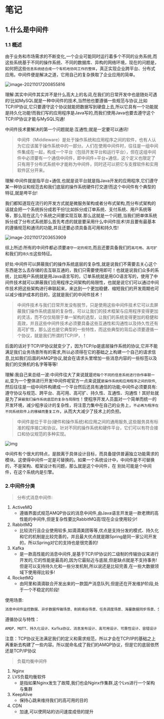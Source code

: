 # 笔记

## 1.什么是中间件

### 1.1 概述



​	由于业务和市场需求的不断变化,一个企业可能同时运行着多个不同的业务系统,而这些系统基于不同的操作系统、不同的数据库、异构的网络环境，现在的问题是，如何把这些`信息系统结合成一个有机地协同工作的整体`，真正实现企业跨平台、分布式应用。中间件便是解决之道，它用自己的复杂换取了企业应用的简单。

![image-20211017200855816](https://gitee.com/miawei/pic-go-img/raw/master/imgs/image-20211017200855816.png)

理解:其实中间件其实并不是什么高大上的名词,在我们的日常开发中也是随处可遇的!比如MySQL就是一种中间件的技术,当然他也要遵循一些规范与协议,比如TCP/IP协议,它只要遵守这个协议就能把数据写到硬盘上去,所以它具有一个功能就是持久化功能!而我们写的应用程序是Java写的,而我们使用Java也要去遵守这个TCP/IP协议才能与MySQL沟通!

中间件技术要解决的第一个问题就是:互通性;就是一定要可以通讯!

> 中间件（Middleware）是处于操作系统和应用程序之间的软件，也有人认为它应该属于操作系统中的一部分。人们在使用中间件时，往往是一组中间件集成在一起，构成一个平台（包括开发平台和运行平台），但在这组中间件中必须要有一个通信中间件，即中间件=平台+通信，这个定义也限定了只有用于分布式系统中才能称为中间件，同时还可以把它与支撑软件和实用软件区分开来。

理解:中间件就是指平台+通信,也就是说平台就是指Java开发的应用程序,它们遵守某一种协议和规范去和我们底层的操作系统硬件打交道!而这个中间件有个典型的特征,就是垮平台!



我们都知道现在流行的开发方式就是微服务架构或者分布式架构,而分布式架构的话就会把一个系统拆分成若干份!比如拆分成订单系统、支付系统、用户系统等等，那么现在这几个系统之间要实现互联.那么这就是一个问题,当我们把单体系统拆分成了分布式系统那么首先考虑的就是要采用什么中间件技术!并且要有最基本的遵循规范和通讯的功能,并且还要必须具备高可用和持久性!

![image-20211017203653909](https://gitee.com/miawei/pic-go-img/raw/master/imgs/image-20211017203653909.png)

综上所述:所有的中间件都必须要`遵守一定的规范`,而且还要具备我们的`高可用`、`高可扩`和我们的`持久性`这些特征。

好处:中间件可以屏蔽我们的操作系统底层的复杂性,就是说我们不需要去关心这个东西是怎么去存储的去互联互通的，我们只需要使用即可！也就是说我们众多的系统，比如用户系统就是用Java语言写的，订单系统就是用GO语言写的，使用了中间件技术就可以屏蔽我们应用程序之间架构的局限性，也就是说它们可以通过中间件技术把这些架构进行串联起来，来达到一个更加稳健、缩短我们的开发周期也可以减少维护成本的目的，这就是我们的中间件技术！

> 中间件技术与我们日常开发没有脱节，只是使用这些中间件技术它可以去屏蔽我们操作系统底层的复杂性，可以让我们的技术框架与应用程序变得更加的灵活，而不仅仅局限于单一架构的选型，让我们的系统变得更加的稳健和高效，并且这些中间件技术必须要具备这些互通性和沟通性以及持久性还有高可扩性，那么这也是它典型的一些特性，而这些典型的背后必须要遵循一个协议，就是我们所谓的TCP/IP，！

后面的话对于TCP/IP协议就变少了，因为TCP/ip是底层操作系统的协议,它并不能满足我们业务场景所有的需求,所以必须得在它的基础之上构建一个自己的请求信息,比如我们后面的AMQP协议,就会在请求头里增加一些消息内容的一些标签以及我们的交换机的名字等等等!



理解:我自己来总结一波:中间件往大了来说就是`把每个不同的信息系统进行协作串联一起`,变为一个整体进行开发!中间件呢官方一点来说就`是操作系统和应用程序之间的软件`,然后往往是一组中间件构建成一个平台然后还具有通信的功能;中间件必须要具有:遵守协议与规范、跨平台、高可用、高可扩、持久性、互通性、沟通性！其好处就是为了`屏蔽我们操作系统底层的复杂与局限性`！使程序开发人员面对一个简单而统一的开发环境，减少程序设计的复杂性，将注意力集中在自己的业务上，`不必再为程序在不同系统软件上的移植而重复工作`，从而大大减少了技术上的负担。

> 中间件是位于平台(硬件和操作系统)和应用之间的通用服务,这些服务具有标准的程序接口和协议。针对不同的操作系统和硬件平台，它们可以有符合接口和协议规范的多种实现。
>

![img](https://gitee.com/miawei/pic-go-img/raw/master/imgs/2018111321555179.jpg)

中间件有个很大的特点，是脱离于具体设计目标，而具备提供普遍独立功能需求的模块。这使得中间件一定是可替换的。如果一个系统设计中，中间件是不可替换的，不是架构、框架设计有问题，那么就是这个中间件，在 别处可能是个中间件，在这个系统内是引擎。

### 2.中间件分类



> 分布式消息中间件:

1. ActiveMQ
   - 遵循界面式规范AMQP协议的消息中间件,由Java语言开发是一款老牌的高性能的中间件,但是复杂性要比RabbitMQ高!现在企业使用较少!
2. RabbitMQ
   - 比较流行且企业使用较多,如滴滴美团等等,优点是支持分发的模式、持久化和它的机制是比较完善的，并且最大优点就是跟Spring是同一家公司开发的，所以Spring对它的支持也是很完善的!
3. Kafka
   - 是一款高性能的消息中间件,是基于TCP/IP协议的二级制的传输协议来进行开发的,它的性能是最高的,因为它最贴近与底层,但是缺点就是不支持事务!但是可以支持持久化和一些分发机制,所以说还是比较完善,在一些大数据领域下使用得比较多!
4. RocketMQ
   - 由阿里和滴滴联合开发出来的一款国产消息队列,但是还在开发维护阶段,处于一个不稳定的阶段!

使用场景:

```bash
消息中间件监控数据、异步数据传输场景、削疯填谷场景、任务调度场景、海量数据同步场景、分布式事务场景、日记管理场景、大数据分析场景
```

遵循协议与特性：

```bash
AMQP、MQTT、持久化设计、Kafka协议、消息发布设计、高可用设计、可靠性设计、容错设计
```

注意：TCP协议无法满足我们的定义和需求规范，所以才会在TCP/IP的基础之上再重新去构建了一些内容。所以就命名成了我们的AMQP协议，但是它的底层依然还是TCP/IP协议

> 负载均衡中间件

1. Nginx
2. LVS负载均衡软件
   - 是指如果Nginx发生了故障,我们也会Nginx作集群,这个Lvs进行一个架构与集群
3. KeepAlive
   - 保持心跳来维持我们的高可用的目的
4. CDN
   - 加速,可以使网站的访问速度成倍的提升